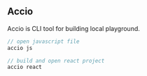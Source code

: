 ## Accio

Accio is CLI tool for building local playground.

```js
// open javascript file
accio js

// build and open react project
accio react

```
